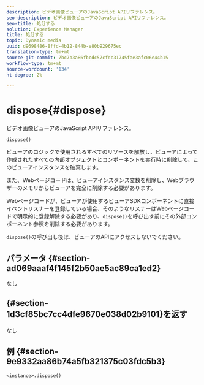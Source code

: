 ```yaml
---
description: ビデオ画像ビューアのJavaScript APIリファレンス。
seo-description: ビデオ画像ビューアのJavaScript APIリファレンス。
seo-title: 処分する
solution: Experience Manager
title: 処分する
topic: Dynamic media
uuid: d9698486-8ffd-4b12-844b-e80b929675ec
translation-type: tm+mt
source-git-commit: 7bc7b3a86fbcdc57cfdc31745fae3afc06e44b15
workflow-type: tm+mt
source-wordcount: '134'
ht-degree: 2%

---
```



# dispose{#dispose}

ビデオ画像ビューアのJavaScript APIリファレンス。

`dispose()`

ビューアのロジックで使用されるすべてのリソースを解放し、ビューアによって作成されたすべての内部オブジェクトとコンポーネントを実行時に削除して、このビューアインスタンスを破棄します。

また、Webページコードは、ビューアインスタンス変数を削除し、Webブラウザーのメモリからビューアを完全に削除する必要があります。

Webページコードが、ビューアが使用するビューアSDKコンポーネントに直接イベントリスナーを登録している場合、そのようなリスナーはWebページコードで明示的に登録解除する必要があり、`dispose()`を呼び出す前にその外部コンポーネント参照を削除する必要があります。

`dispose()`の呼び出し後は、ビューアのAPIにアクセスしないでください。

## パラメータ {#section-ad069aaaf4f145f2b50ae5ac89ca1ed2}

なし

## {#section-1d3cf85bc7cc4dfe9670e038d02b9101}を返す

なし

## 例 {#section-9e9332aa86b74a5fb321375c03fdc5b3}

```
<instance>.dispose()
```

